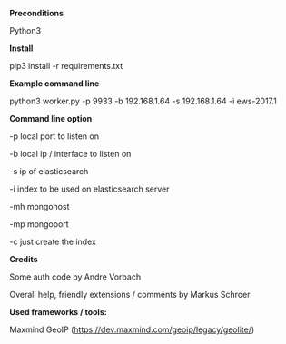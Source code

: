 **Preconditions**

Python3

**Install**

pip3 install -r requirements.txt 

**Example command line**

python3 worker.py -p 9933 -b 192.168.1.64 -s 192.168.1.64 -i ews-2017.1


**Command line option**

-p local port to listen on

-b local ip / interface to listen on

-s ip of elasticsearch

-i index to be used on elasticsearch server

-mh mongohost

-mp mongoport

-c just create the index

**Credits**

Some auth code by Andre Vorbach

Overall help, friendly extensions / comments by Markus Schroer

**Used frameworks / tools:**

Maxmind GeoIP (https://dev.maxmind.com/geoip/legacy/geolite/)